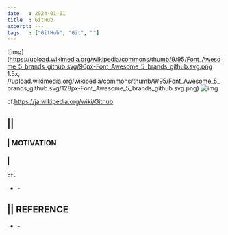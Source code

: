 ```yaml
---
date   : 2024-01-01
title  : GitHub
excerpt: ---
tags   : ["GitHub", "Git", ""]
---
```


![img](https://upload.wikimedia.org/wikipedia/commons/thumb/9/95/Font_Awesome_5_brands_github.svg/96px-Font_Awesome_5_brands_github.svg.png 1.5x, //upload.wikimedia.org/wikipedia/commons/thumb/9/95/Font_Awesome_5_brands_github.svg/128px-Font_Awesome_5_brands_github.svg.png)
![img](https://upload.wikimedia.org/wikipedia/commons/thumb/2/29/GitHub_logo_2013.svg/180px-GitHub_logo_2013.svg.png)

cf.https://ja.wikipedia.org/wiki/Github

## ||
### | MOTIVATION
### |
`cf.`
- []() -

## || REFERENCE
- []() -


